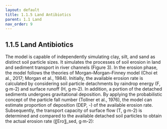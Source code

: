 ```yaml
---
layout: default
title: 1.1.5 Land Antibiotics
parent: 1.1 Land  
nav_order: 9 
---
```

<div class="justify-text" markdown="1">

## 1.1.5 Land Antibiotics

The model is capable of independently simulating clay, silt, and sand as distinct soil particle sizes. It simulates the processes of soil erosion in land and sediment transport in river channels (Figure 3). In the erosion phase, the model follows the theories of Morgan–Morgan–Finney model (Choi et al., 2017; Morgan et al., 1984). Initially, the available erosion rate is calculated by considering soil particle detachments by raindrop energy (F, g∙m-2) and surface runoff (H, g∙m-2). In addition, a portion of the detached sediments undergoes gravitational deposition. By applying the probabilistic concept of the particle fall number (Tollner et al., 1976), the model can estimate proportion of deposition (DEP, -) of the available erosion rate. Subsequently, the transport capacity of surface flow (T, g∙m-2) is determined and compared to the available detached soil particles to obtain the actual erosion rate (〖Ero〗_sed, g∙m-2):

</div>